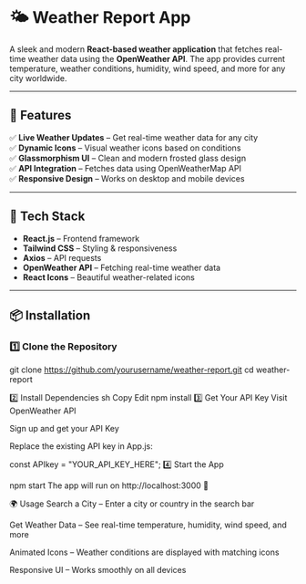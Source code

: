 # 🌤 Weather Report App

A sleek and modern **React-based weather application** that fetches real-time weather data using the **OpenWeather API**. The app provides current temperature, weather conditions, humidity, wind speed, and more for any city worldwide.  

---

## 🚀 Features  
✅ **Live Weather Updates** – Get real-time weather data for any city  
✅ **Dynamic Icons** – Visual weather icons based on conditions  
✅ **Glassmorphism UI** – Clean and modern frosted glass design  
✅ **API Integration** – Fetches data using OpenWeatherMap API  
✅ **Responsive Design** – Works on desktop and mobile devices  

---

## 🔧 Tech Stack  
- **React.js** – Frontend framework  
- **Tailwind CSS** – Styling & responsiveness  
- **Axios** – API requests  
- **OpenWeather API** – Fetching real-time weather data  
- **React Icons** – Beautiful weather-related icons  

---

## 📦 Installation  

### 1️⃣ Clone the Repository  

git clone https://github.com/yourusername/weather-report.git
cd weather-report

2️⃣ Install Dependencies
sh
Copy
Edit
npm install
3️⃣ Get Your API Key
Visit OpenWeather API

Sign up and get your API Key

Replace the existing API key in App.js:


const APIkey = "YOUR_API_KEY_HERE";
4️⃣ Start the App

npm start
The app will run on http://localhost:3000 🎉

🌍 Usage
Search a City – Enter a city or country in the search bar

Get Weather Data – See real-time temperature, humidity, wind speed, and more

Animated Icons – Weather conditions are displayed with matching icons

Responsive UI – Works smoothly on all devices
